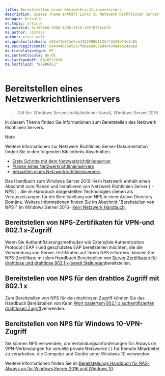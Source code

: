 ```yaml
---
title: Bereitstellen eines Netzwerkrichtlinienservers
description: Dieses Thema enthält Links zu Netzwerk Richtlinien Server-Bereitstellungs Inhalten für Windows Server 2016 und enthält Links zu weiteren Anleitungen zu NPS.
manager: brianlic
ms.topic: article
ms.assetid: 6cfb50e0-7088-4295-97c5-14ff8776cbf8
ms.author: lizross
author: eross-msft
ms.openlocfilehash: e83e71e87ae9cb442299861125ffb524ef3c1c81
ms.sourcegitcommit: 68444968565667f86ee0586ed4c43da4ab24aaed
ms.translationtype: MT
ms.contentlocale: de-DE
ms.lasthandoff: 08/07/2020
ms.locfileid: "87996852"
---
```

# <a name="deploy-network-policy-server"></a>Bereitstellen eines Netzwerkrichtlinienservers

>Gilt für: Windows Server (halbjährlicher Kanal), Windows Server 2016

In diesem Thema finden Sie Informationen zum Bereitstellen des Netzwerk Richtlinien Servers.

>[!NOTE]
>Weitere Informationen zur Netzwerk Richtlinien Server-Dokumentation finden Sie in den folgenden Bibliotheks Abschnitten.
>- [Erste Schritte mit dem Netzwerkrichtlinienserver](nps-getstart-top.md)
>- [Planen eines Netzwerkrichtlinienservers](nps-plan-top.md)
>- [Verwalten eines Netzwerkrichtlinienservers](nps-manage-top.md)

Das Handbuch zum Windows Server 2016-Kern Netzwerk enthält einen Abschnitt zum Planen und Installieren von Netzwerk Richtlinien Server \( -NPS \) . die im Handbuch dargestellten Technologien dienen als Voraussetzungen für die Bereitstellung von NPS in einer Active Directory Domäne. Weitere Informationen finden Sie im Abschnitt "Bereitstellen von NPS1" im Windows Server 2016- [Kern Netzwerk Handbuch](../../core-network-guide/core-network-guide.md#BKMK_deployNPS1).

## <a name="deploy-nps-certificates-for-vpn-and-8021x-access"></a>Bereitstellen von NPS-Zertifikaten für VPN-und 802.1 x-Zugriff

Wenn Sie Authentifizierungsmethoden wie Extensible Authentication Protocol \( EAP \) und geschütztes EAP bereitstellen möchten, die die Verwendung von Server Zertifikaten auf Ihrem NPS erfordern, können Sie NPS-Zertifikate mit dem Handbuch Bereitstellen von [Server Zertifikaten für drahtlose und drahtlose 802.1 x-bereit Stellungen](../../core-network-guide/cncg/server-certs/deploy-server-certificates-for-802.1x-wired-and-wireless-deployments.md)bereitstellen.

## <a name="deploy-nps-for-8021x-wireless-access"></a>Bereitstellen von NPS für den drahtlos Zugriff mit 802.1 x

Zum Bereitstellen von NPS für den drahtlosen Zugriff können Sie das Handbuch Bereitstellen von Kenn [Wort basiertem 802.1 x authentifizierten drahtlosen Zugriff](../../core-network-guide/cncg/wireless/a-deploy-8021x-wireless-access.md)verwenden.

## <a name="deploy-nps-for-windows-10-vpn-access"></a>Bereitstellen von NPS für Windows 10-VPN-Zugriff

Sie können NPS verwenden, um Verbindungsanforderungen für Always on VPN-Verbindungen für virtuelle private Netzwerke \( \) für Remote Mitarbeiter zu verarbeiten, die Computer und Geräte unter Windows 10 verwenden.

Weitere Informationen finden Sie im [Bereitstellungs Handbuch für RAS-Always on für Windows Server 2016 und Windows 10](../../../remote/remote-access/vpn/always-on-vpn/deploy/always-on-vpn-deploy.md).